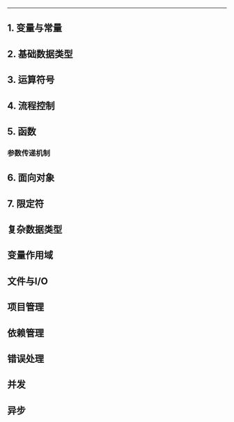 

---

## 1. 变量与常量

## 2. 基础数据类型

## 3. 运算符号

## 4. 流程控制

## 5. 函数

### 参数传递机制


## 6. 面向对象
## 7. 限定符

## 复杂数据类型

## 变量作用域

## 文件与I/O

## 项目管理

## 依赖管理

## 错误处理

## 并发

## 异步


